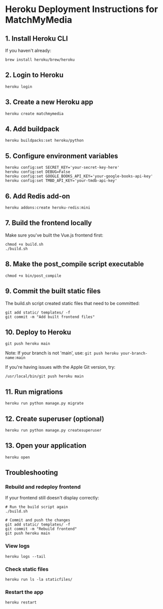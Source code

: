 # Heroku Deployment Instructions for MatchMyMedia

## 1. Install Heroku CLI
If you haven't already:
```
brew install heroku/brew/heroku
```

## 2. Login to Heroku
```
heroku login
```

## 3. Create a new Heroku app
```
heroku create matchmymedia
```

## 4. Add buildpack
```
heroku buildpacks:set heroku/python
```

## 5. Configure environment variables
```
heroku config:set SECRET_KEY='your-secret-key-here'
heroku config:set DEBUG=False
heroku config:set GOOGLE_BOOKS_API_KEY='your-google-books-api-key'
heroku config:set TMBD_API_KEY='your-tmdb-api-key'
```

## 6. Add Redis add-on
```
heroku addons:create heroku-redis:mini
```

## 7. Build the frontend locally
Make sure you've built the Vue.js frontend first:
```
chmod +x build.sh
./build.sh
```

## 8. Make the post_compile script executable
```
chmod +x bin/post_compile
```

## 9. Commit the built static files
The build.sh script created static files that need to be committed:
```
git add static/ templates/ -f
git commit -m "Add built frontend files"
```

## 10. Deploy to Heroku
```
git push heroku main
```
Note: If your branch is not 'main', use: `git push heroku your-branch-name:main`

If you're having issues with the Apple Git version, try:
```
/usr/local/bin/git push heroku main
```

## 11. Run migrations
```
heroku run python manage.py migrate
```

## 12. Create superuser (optional)
```
heroku run python manage.py createsuperuser
```

## 13. Open your application
```
heroku open
```

## Troubleshooting

### Rebuild and redeploy frontend
If your frontend still doesn't display correctly:
```
# Run the build script again
./build.sh

# Commit and push the changes
git add static/ templates/ -f
git commit -m "Rebuild frontend"
git push heroku main
```

### View logs
```
heroku logs --tail
```

### Check static files
```
heroku run ls -la staticfiles/
```

### Restart the app
```
heroku restart
``` 